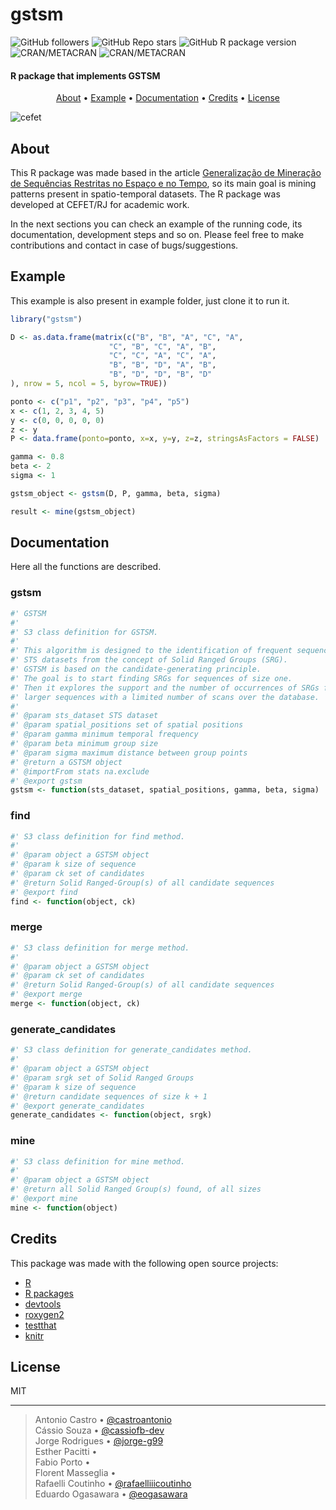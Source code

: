 # gstsm

<!-- badges: start -->
![GitHub followers](https://img.shields.io/github/followers/cefet-rj-dal)
![GitHub Repo stars](https://img.shields.io/github/stars/cefet-rj-dal/gstsm?logo=Github)
![GitHub R package version](https://img.shields.io/github/r-package/v/cefet-rj-dal/gstsm)
![CRAN/METACRAN](https://img.shields.io/cran/l/gstsm)
![CRAN/METACRAN](https://img.shields.io/cran/v/gstsm)
<!-- badges: end -->

####  R package that implements GSTSM

<p align="center">
  <a href="#about">About</a> •
  <a href="#example">Example</a> •
  <a href="#documentation">Documentation</a> •
  <a href="#credits">Credits</a> •
  <a href="#license">License</a>
</p>

![cefet](https://i.imgur.com/K0E5iFC.jpg)

## About

This R package was made based in the article [Generalização de Mineração de Sequências Restritas no Espaço e no Tempo](https://doi.org/10.5753/sbbd.2021.17891), so its main goal is mining patterns present in spatio-temporal datasets. The R package was developed at CEFET/RJ for academic work.

In the next sections you can check an example of the running code, its documentation, development steps and so on. Please feel free to make contributions and contact in case of bugs/suggestions.

## Example

This example is also present in example folder, just clone it to run it.

```r
library("gstsm")

D <- as.data.frame(matrix(c("B", "B", "A", "C", "A",
                      "C", "B", "C", "A", "B",
                      "C", "C", "A", "C", "A",
                      "B", "B", "D", "A", "B",
                      "B", "D", "D", "B", "D"
), nrow = 5, ncol = 5, byrow=TRUE))

ponto <- c("p1", "p2", "p3", "p4", "p5")
x <- c(1, 2, 3, 4, 5)
y <- c(0, 0, 0, 0, 0)
z <- y
P <- data.frame(ponto=ponto, x=x, y=y, z=z, stringsAsFactors = FALSE)

gamma <- 0.8
beta <- 2
sigma <- 1

gstsm_object <- gstsm(D, P, gamma, beta, sigma)

result <- mine(gstsm_object)
```

## Documentation

Here all the functions are described.

### gstsm

```r
#' GSTSM
#'
#' S3 class definition for GSTSM.
#'
#' This algorithm is designed to the identification of frequent sequences in
#' STS datasets from the concept of Solid Ranged Groups (SRG).
#' GSTSM is based on the candidate-generating principle.
#' The goal is to start finding SRGs for sequences of size one.
#' Then it explores the support and the number of occurrences of SRGs for
#' larger sequences with a limited number of scans over the database.
#'
#' @param sts_dataset STS dataset
#' @param spatial_positions set of spatial positions
#' @param gamma minimum temporal frequency
#' @param beta minimum group size
#' @param sigma maximum distance between group points
#' @return a GSTSM object
#' @importFrom stats na.exclude
#' @export gstsm
gstsm <- function(sts_dataset, spatial_positions, gamma, beta, sigma)
```

### find

```r
#' S3 class definition for find method.
#'
#' @param object a GSTSM object
#' @param k size of sequence
#' @param ck set of candidates
#' @return Solid Ranged-Group(s) of all candidate sequences
#' @export find
find <- function(object, ck)
```

### merge

```r
#' S3 class definition for merge method.
#'
#' @param object a GSTSM object
#' @param ck set of candidates
#' @return Solid Ranged-Group(s) of all candidate sequences
#' @export merge
merge <- function(object, ck)
```

### generate_candidates

```r
#' S3 class definition for generate_candidates method.
#'
#' @param object a GSTSM object
#' @param srgk set of Solid Ranged Groups
#' @param k size of sequence
#' @return candidate sequences of size k + 1
#' @export generate_candidates
generate_candidates <- function(object, srgk)
```

### mine

```r
#' S3 class definition for mine method.
#'
#' @param object a GSTSM object
#' @return all Solid Ranged Group(s) found, of all sizes
#' @export mine
mine <- function(object)
```


## Credits

This package was made with the following open source projects:

- [R](https://cran.r-project.org/sources.html)
- [R packages](https://r-pkgs.org/)
- [devtools](https://github.com/r-lib/devtools)
- [roxygen2](https://github.com/r-lib/roxygen2)
- [testthat](https://github.com/r-lib/testthat)
- [knitr](https://github.com/yihui/knitr)


## License

MIT

---

> Antonio Castro • [@castroantonio](https://github.com/castroantonio) <br>
> Cássio Souza • [@cassiofb-dev](https://github.com/cassiofb-dev) <br>
> Jorge Rodrigues • [@jorge-g99](https://github.com/jorge-g99) <br>
> Esther Pacitti • <br>
> Fabio Porto • <br>
> Florent Masseglia • <br>
> Rafaelli Coutinho • [@rafaelliiicoutinho](https://github.com/rafaelliiicoutinho) <br>
> Eduardo Ogasawara • [@eogasawara](https://github.com/eogasawara) <br>

